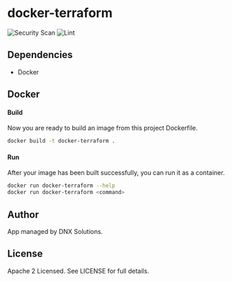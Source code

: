 # docker-terraform

![Security Scan](https://github.com/DNXLabs/docker-terraform/workflows/Security/badge.svg)
![Lint](https://github.com/DNXLabs/docker-terraform/workflows/Lint/badge.svg)


## Dependencies
- Docker

## Docker

#### Build
Now you are ready to build an image from this project Dockerfile.
```bash
docker build -t docker-terraform .
```

#### Run

After your image has been built successfully, you can run it as a container.

```bash
docker run docker-terraform --help
docker run docker-terraform <command>
```

## Author
App managed by DNX Solutions.

## License
Apache 2 Licensed. See LICENSE for full details.